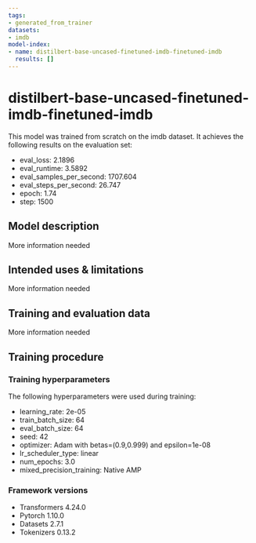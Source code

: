 ```yaml
---
tags:
- generated_from_trainer
datasets:
- imdb
model-index:
- name: distilbert-base-uncased-finetuned-imdb-finetuned-imdb
  results: []
---
```


<!-- This model card has been generated automatically according to the information the Trainer had access to. You
should probably proofread and complete it, then remove this comment. -->

# distilbert-base-uncased-finetuned-imdb-finetuned-imdb

This model was trained from scratch on the imdb dataset.
It achieves the following results on the evaluation set:
- eval_loss: 2.1896
- eval_runtime: 3.5892
- eval_samples_per_second: 1707.604
- eval_steps_per_second: 26.747
- epoch: 1.74
- step: 1500

## Model description

More information needed

## Intended uses & limitations

More information needed

## Training and evaluation data

More information needed

## Training procedure

### Training hyperparameters

The following hyperparameters were used during training:
- learning_rate: 2e-05
- train_batch_size: 64
- eval_batch_size: 64
- seed: 42
- optimizer: Adam with betas=(0.9,0.999) and epsilon=1e-08
- lr_scheduler_type: linear
- num_epochs: 3.0
- mixed_precision_training: Native AMP

### Framework versions

- Transformers 4.24.0
- Pytorch 1.10.0
- Datasets 2.7.1
- Tokenizers 0.13.2
